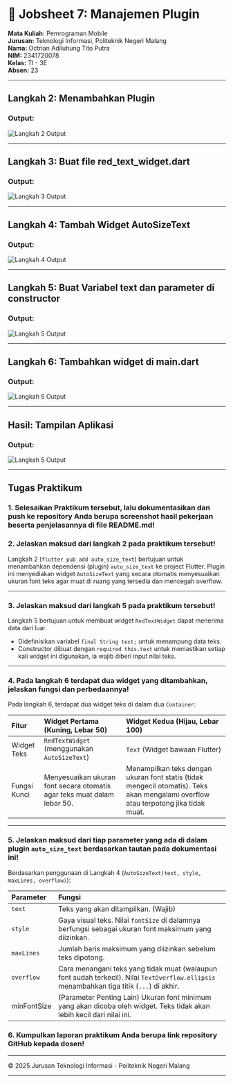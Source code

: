 # 📱 Jobsheet 7: Manajemen Plugin

**Mata Kuliah:** Pemrograman Mobile  
**Jurusan:** Teknologi Informasi, Politeknik Negeri Malang  
**Nama:** Octrian Adiluhung Tito Putra  
**NIM:** 2341720078  
**Kelas:** TI - 3E  
**Absen:** 23  

---

## Langkah 2: Menambahkan Plugin

### Output:
![Langkah 2 Output](image/2.png)

---

## Langkah 3: Buat file red_text_widget.dart

### Output:
![Langkah 3 Output](image/3.png)

---

## Langkah 4: Tambah Widget AutoSizeText

### Output:
![Langkah 4 Output](image/4.png)

---

## Langkah 5: Buat Variabel text dan parameter di constructor

### Output:
![Langkah 5 Output](image/5.png)

---

## Langkah 6: Tambahkan widget di main.dart

### Output:
![Langkah 5 Output](image/6.png)

---
## Hasil: Tampilan Aplikasi

### Output:
![Langkah 5 Output](image/7.png)

---

## Tugas Praktikum

### 1. Selesaikan Praktikum tersebut, lalu dokumentasikan dan push ke repository Anda berupa screenshot hasil pekerjaan beserta penjelasannya di file README.md!

### 2. Jelaskan maksud dari langkah 2 pada praktikum tersebut!

Langkah 2 (`flutter pub add auto_size_text`) bertujuan untuk menambahkan dependensi (plugin) `auto_size_text` ke project Flutter. Plugin ini menyediakan widget `AutoSizeText` yang secara otomatis menyesuaikan ukuran font teks agar muat di ruang yang tersedia dan mencegah overflow.

---

### 3. Jelaskan maksud dari langkah 5 pada praktikum tersebut!

Langkah 5 bertujuan untuk membuat widget `RedTextWidget` dapat menerima data dari luar.

* Didefinisikan variabel `final String text;` untuk menampung data teks.
* Constructor dibuat dengan `required this.text` untuk memastikan setiap kali widget ini digunakan, ia wajib diberi input nilai teks.

---

### 4. Pada langkah 6 terdapat dua widget yang ditambahkan, jelaskan fungsi dan perbedaannya!

Pada langkah 6, terdapat dua widget teks di dalam dua `Container`:

| Fitur | Widget Pertama (Kuning, Lebar 50) | Widget Kedua (Hijau, Lebar 100) |
| :--- | :--- | :--- |
| Widget Teks | `RedTextWidget` (menggunakan `AutoSizeText`) | `Text` (Widget bawaan Flutter) |
| Fungsi Kunci | Menyesuaikan ukuran font secara otomatis agar teks muat dalam lebar 50. | Menampilkan teks dengan ukuran font statis (tidak mengecil otomatis). Teks akan mengalami overflow atau terpotong jika tidak muat. |

---

### 5. Jelaskan maksud dari tiap parameter yang ada di dalam plugin `auto_size_text` berdasarkan tautan pada dokumentasi ini!

Berdasarkan penggunaan di Langkah 4 (`AutoSizeText(text, style, maxLines, overflow)`):

| Parameter | Fungsi |
| :--- | :--- |
| `text` | Teks yang akan ditampilkan. (Wajib) |
| `style` | Gaya visual teks. Nilai `fontSize` di dalamnya berfungsi sebagai ukuran font maksimum yang diizinkan. |
| `maxLines` | Jumlah baris maksimum yang diizinkan sebelum teks dipotong. |
| `overflow` | Cara menangani teks yang tidak muat (walaupun font sudah terkecil). Nilai `TextOverflow.ellipsis` menambahkan tiga titik (`...`) di akhir. |
| minFontSize | (Parameter Penting Lain) Ukuran font minimum yang akan dicoba oleh widget. Teks tidak akan lebih kecil dari nilai ini. |

### 6. Kumpulkan laporan praktikum Anda berupa link repository GitHub kepada dosen!

---

© 2025 Jurusan Teknologi Informasi - Politeknik Negeri Malang

---
